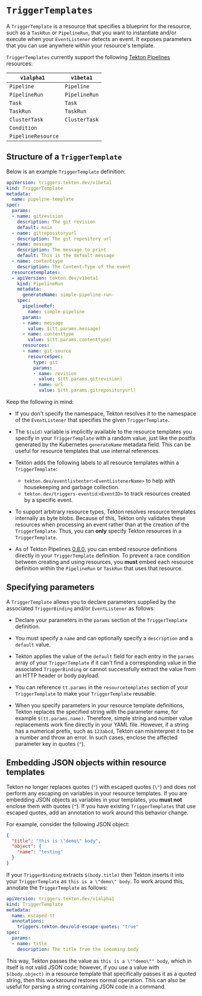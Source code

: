 <!--
---
linkTitle: "TriggerTemplates"
weight: 3
---
-->
# `TriggerTemplates`

A `TriggerTemplate` is a resource that specifies a blueprint for the resource, such as a `TaskRun` or `PipelineRun`, that you want to instantiate
and/or execute when your `EventListener` detects an event. It exposes parameters that you can use anywhere within your resource's template.

`TriggerTemplates` currently support the following [Tekton Pipelines](https://github.com/tektoncd/pipeline) resources:

 `v1alpha1 `         | `v1beta1`
---------------------|---------
  `Pipeline`         | `Pipeline`
  `PipelineRun`      | `PipelineRun`
  `Task`             | `Task`
  `TaskRun`          | `TaskRun`
  `ClusterTask`      | `ClusterTask`
  `Condition`        |
  `PipelineResource` |

## Structure of a `TriggerTemplate`

Below is an example `TriggerTemplate` definition:

<!-- FILE: examples/v1beta1/triggertemplates/triggertemplate.yaml -->
```YAML
apiVersion: triggers.tekton.dev/v1beta1
kind: TriggerTemplate
metadata:
  name: pipeline-template
spec:
  params:
  - name: gitrevision
    description: The git revision
    default: main
  - name: gitrepositoryurl
    description: The git repository url
  - name: message
    description: The message to print
    default: This is the default message
  - name: contenttype
    description: The Content-Type of the event
  resourcetemplates:
  - apiVersion: tekton.dev/v1beta1
    kind: PipelineRun
    metadata:
      generateName: simple-pipeline-run-
    spec:
      pipelineRef:
        name: simple-pipeline
      params:
      - name: message
        value: $(tt.params.message)
      - name: contenttype
        value: $(tt.params.contenttype)
      resources:
      - name: git-source
        resourceSpec:
          type: git
          params:
          - name: revision
            value: $(tt.params.gitrevision)
          - name: url
            value: $(tt.params.gitrepositoryurl)
```

Keep the following in mind:

* If you don't specify the namespace, Tekton resolves it to the namespace of the `EventListener` that specifies the given `TriggerTemplate`.

* The `$(uid)` variable is implicitly available to the resource templates you specify in your `TriggerTemplate` with a random value, just like
  the postfix generated by the Kubernetes `generateName` metadata field. This can be useful for resource templates that use internal references.

* Tekton adds the following labels to all resource templates within a `TriggerTemplate`:

  * `tekton.dev/eventlistenter`:`<EventListenerName>` to help with housekeeping and garbage collection.
  * `tekton.dev/triggers-eventid`:`<EventID>` to track resources created by a specific event.

* To support arbitrary resource types, Tekton resolves resource templates internally as byte blobs. Because of this, Tekton only validates these
  resources when processing an event rather than at the creation of the `TriggerTemplate`. Thus, you can **only** specify Tekton resources in a
  `TriggerTemplate`.

* As of Tekton Pipelines [0.8.0](https://github.com/tektoncd/pipeline/releases/tag/v0.8.0), you can embed resource definitions directly in
  your `TriggerTemplate` definition. To prevent a race condition between creating and using resources, you **must** embed each resource definition
  within the `PipelineRun` or `TaskRun` that uses that resource.

## Specifying parameters

A `TriggerTemplate` allows you to declare parameters supplied by the associated `TriggerBinding` and/or `EventListener` as follows:

* Declare your parameters in the `params` section of the `TriggerTemplate` definition.

* You must specify a `name` and can optionally specify a `description` and a `default` value.

* Tekton applies the value of the `default` field for each entry in the `params` array of your `TriggerTemplate` if it can't find a corresponding
  value in the associated `TriggerBinding` or cannot successfully extract the value from an HTTP header or body payload.

* You can reference `tt.params` in the `resourcetemplates` section of your `TriggerTemplate` to make your `TriggerTemplate` reusable.

* When you specify parameters in your resource template definitions, Tekton replaces the specified string with the parameter name, for example `$(tt.params.name)`.
  Therefore, simple string and number value replacements work fine directly in your YAML file. However, if a string has a numerical prefix, such as `123abcd`,
  Tekton can misinterpret it to be a number and throw an error. In such cases, enclose the affected parameter key in quotes (`"`).


## Embedding JSON objects within resource templates

Tekton no longer replaces quotes (`"`) with escaped quotes (`\"`) and does not perform any escaping on variables in your resource templates.
If you are embedding JSON objects as variables in your templates, you **must not** enclose them with quotes (`"`). If you have existing `TriggerTemplates`
that use escaped quotes, add an annotation to work around this behavior change.

For example, consider the following JSON object:

```json
{
  "title": "this is \"demo\" body",
  "object": {
    "name": "testing"
  }
}
```

If your `TriggerBinding` extracts `$(body.title)` then Tekton inserts it into your `TriggerTemplate` as `this is a \"demo\" body`.
To work around this, annotate the `TriggerTemplate` as follows:

```yaml
apiVersion: triggers.tekton.dev/v1alpha1
kind: TriggerTemplate
metadata:
  name: escaped-tt
  annotations:
    triggers.tekton.dev/old-escape-quotes: "true"
spec:
  params:
  - name: title
    description: The title from the incoming body
```

This way, Tekton passes the value as `this is a \""demo\"" body`, which in itself is not valid JSON code; however, if you use a value with `$(body.object)`
in a resource template that specifically passes it as a quoted string, then this workaround restores normal operation. This can also be useful for parsing
a string containing JSON code in a command.
